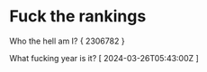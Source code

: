 # Fuck the rankings

Who the hell am I?
{ 2306782 }

What fucking year is it?
[ 2024-03-26T05:43:00Z ]
